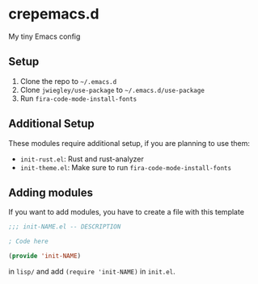 # crepemacs.d

My tiny Emacs config

## Setup

1. Clone the repo to `~/.emacs.d`
2. Clone `jwiegley/use-package` to `~/.emacs.d/use-package`
3. Run `fira-code-mode-install-fonts`

## Additional Setup 

These modules require additional setup, if you are planning to use them:

- `init-rust.el`: Rust and rust-analyzer
- `init-theme.el`: Make sure to run `fira-code-mode-install-fonts`

## Adding modules

If you want to add modules, you have to create a file with this template

```lisp
;;; init-NAME.el -- DESCRIPTION

; Code here

(provide 'init-NAME)
```

in `lisp/` and add `(require 'init-NAME)` in `init.el`.
